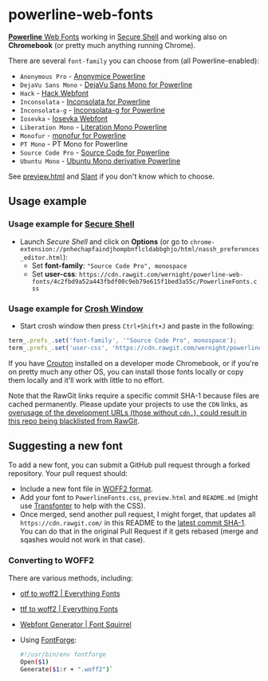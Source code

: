 # powerline-web-fonts

[**Powerline** Web Fonts](https://github.com/powerline/fonts) working in [Secure Shell](https://chrome.google.com/webstore/detail/secure-shell/pnhechapfaindjhompbnflcldabbghjo) and working also on **Chromebook** (or pretty much anything running Chrome).

There are several `font-family` you can choose from (all Powerline-enabled):

  * `Anonymous Pro` - [Anonymice
    Powerline](https://github.com/powerline/fonts/tree/master/AnonymousPro)
  * `DejaVu Sans Mono` -
    [DejaVu Sans Mono for Powerline](https://github.com/powerline/fonts/tree/master/DejaVuSansMono)
  * `Hack` - [Hack Webfont](https://github.com/chrissimpkins/Hack)
  * `Inconsolata` - [Inconsolata for
    Powerline](https://github.com/powerline/fonts/tree/master/Inconsolata)
  * `Inconsolata-g` - [Inconsolata-g for
    Powerline](https://github.com/powerline/fonts/tree/master/Inconsolata-g)
  * `Iosevka` - [Iosevka Webfont](https://github.com/be5invis/Iosevka)
  * `Liberation Mono` - [Literation Mono
    Powerline](https://github.com/powerline/fonts/tree/master/LiberationMono)
  * `Monofur` - [monofur for
    Powerline](https://github.com/powerline/fonts/tree/master/Monofur)
  * `PT Mono` - PT Mono for Powerline
  * `Source Code Pro` - [Source Code for Powerline](https://github.com/powerline/fonts/tree/master/SourceCodePro)
  * `Ubuntu Mono` - [Ubuntu Mono derivative
    Powerline](https://github.com/powerline/fonts/tree/master/UbuntuMono)

See [preview.html](https://rawgit.com/wernight/powerline-web-fonts/master/preview.html) and [Slant](http://www.slant.co/topics/67/~programming-fonts) if you don't know which to choose.

## Usage example

### Usage example for [Secure Shell](https://chrome.google.com/webstore/detail/secure-shell/pnhechapfaindjhompbnflcldabbghjo)

  - Launch *Secure Shell* and click on **Options**
    (or go to `chrome-extension://pnhechapfaindjhompbnflcldabbghjo/html/nassh_preferences_editor.html`):
      - Set **font-family**: `"Source Code Pro", monospace`
      - Set **user-css**: `https://cdn.rawgit.com/wernight/powerline-web-fonts/4c2fbd9a52a443fbdf00c9eb79e615f1bed3a55c/PowerlineFonts.css`

### Usage example for [Crosh Window](https://chrome.google.com/webstore/detail/crosh-window/nhbmpbdladcchdhkemlojfjdknjadhmh)

  - Start crosh window then press `Ctrl+Shift+J` and paste in the following:

```js
term_.prefs_.set('font-family', '"Source Code Pro", monospace');
term_.prefs_.set('user-css', 'https://cdn.rawgit.com/wernight/powerline-web-fonts/4c2fbd9a52a443fbdf00c9eb79e615f1bed3a55c/PowerlineFonts.css');
```

If you have [Crouton](https://github.com/dnschneid/crouton) installed on a developer mode Chromebook,
or if you're on pretty much any other OS, you can install those fonts locally or copy them locally
and it'll work with little to no effort.

Note that the RawGit links require a specific commit SHA-1 because files are cached permanently. Please update your projects to use the `CDN` links, as [overusage of the development URLs (those without `cdn.`), could result in this repo being blacklisted from RawGit](https://github.com/rgrove/rawgit/wiki/Frequently-Asked-Questions).

## Suggesting a new font

To add a new font, you can submit a GitHub pull request through a forked repository. Your pull request should:

  - Include a new font file in [WOFF2 format](https://gist.github.com/sergejmueller/cf6b4f2133bcb3e2f64a).
  - Add your font to `PowerlineFonts.css`, `preview.html` and `README.md` (might use [Transfonter](http://transfonter.org/) to help with the CSS).
  - Once merged, send another pull request, I might forget, that updates all `https://cdn.rawgit.com/` in this README to the [latest commit SHA-1](https://github.com/wernight/powerline-web-fonts/commits/master). You can do that in the original Pull Request if it gets rebased (merge and sqashes would not work in that case).

### Converting to WOFF2

There are various methods, including:

  * [otf to woff2 | Everything Fonts](https://everythingfonts.com/otf-to-woff2)
  * [ttf to woff2 | Everything Fonts](https://everythingfonts.com/ttf-to-woff2)
  * [Webfont Generator | Font Squirrel](https://www.fontsquirrel.com/tools/webfont-generator)
  * Using [FontForge](https://fontforge.github.io/en-US/):
        
    ```bash
    #!/usr/bin/env fontforge
    Open($1)
    Generate($1:r + ".woff2")`
    ```
